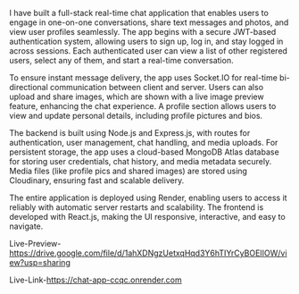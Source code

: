 I have built a full-stack real-time chat application that enables users to engage in one-on-one conversations, share text messages and photos, and view user profiles seamlessly. The app begins with a secure JWT-based authentication system, allowing users to sign up, log in, and stay logged in across sessions. Each authenticated user can view a list of other registered users, select any of them, and start a real-time conversation.

To ensure instant message delivery, the app uses Socket.IO for real-time bi-directional communication between client and server. Users can also upload and share images, which are shown with a live image preview feature, enhancing the chat experience. A profile section allows users to view and update personal details, including profile pictures and bios.

The backend is built using Node.js and Express.js, with routes for authentication, user management, chat handling, and media uploads. For persistent storage, the app uses a cloud-based MongoDB Atlas database for storing user credentials, chat history, and media metadata securely. Media files (like profile pics and shared images) are stored using Cloudinary, ensuring fast and scalable delivery.

The entire application is deployed using Render, enabling users to access it reliably with automatic server restarts and scalability. The frontend is developed with React.js, making the UI responsive, interactive, and easy to navigate.

Live-Preview-https://drive.google.com/file/d/1ahXDNgzUetxqHqd3Y6hTIYrCyBOEIIOW/view?usp=sharing

Live-Link-https://chat-app-ccqc.onrender.com
